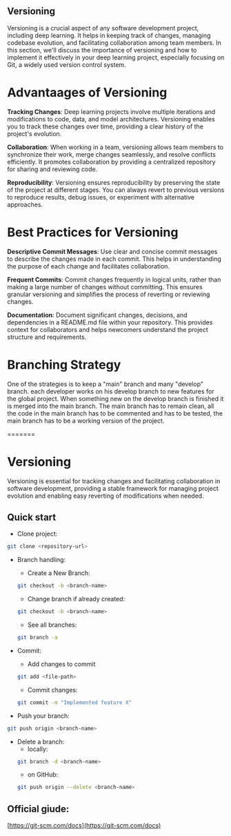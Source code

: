 ## **Versioning**
Versioning is a crucial aspect of any software development project, including deep learning. It helps in keeping track of changes, managing codebase evolution, and facilitating collaboration among team members. In this section, we'll discuss the importance of versioning and how to implement it effectively in your deep learning project, especially focusing on Git, a widely used version control system.

# **Advantaages of Versioning**

**Tracking Changes**: Deep learning projects involve multiple iterations and modifications to code, data, and model architectures. Versioning enables you to track these changes over time, providing a clear history of the project's evolution.

**Collaboration**: When working in a team, versioning allows team members to synchronize their work, merge changes seamlessly, and resolve conflicts efficiently. It promotes collaboration by providing a centralized repository for sharing and reviewing code.

**Reproducibility**: Versioning ensures reproducibility by preserving the state of the project at different stages. You can always revert to previous versions to reproduce results, debug issues, or experiment with alternative approaches.

# **Best Practices for Versioning**
**Descriptive Commit Messages**: Use clear and concise commit messages to describe the changes made in each commit. This helps in understanding the purpose of each change and facilitates collaboration.

**Frequent Commits**: Commit changes frequently in logical units, rather than making a large number of changes without committing. This ensures granular versioning and simplifies the process of reverting or reviewing changes.

**Documentation**: Document significant changes, decisions, and dependencies in a README.md file within your repository. This provides context for collaborators and helps newcomers understand the project structure and requirements.

# **Branching Strategy**
One of the strategies is to keep a "main" branch and many "develop" branch.
each developer works on his develop branch to new features for the global project. When something new on the develop branch is finished it is merged into the main branch.
The main branch has to remain clean, all the code in the main branch has to be commented and has to be tested, the main branch has to be a working version of the project.


=======
# Versioning
Versioning is essential for tracking changes and facilitating collaboration in software development, providing a stable framework for managing project evolution and enabling easy reverting of modifications when needed.

## Quick start
- Clone project:
```sh
git clone <repository-url>
```

- Branch handling:
  - Create a New Branch:
  ```sh
  git checkout -b <branch-name>
  ```

  - Change branch if already created:
  ```sh
  git checkout -b <branch-name>
  ```

  - See all branches:
  ```sh
  git branch -a
  ```

- Commit:
  - Add changes to commit
  ```sh
  git add <file-path>
  ```

  - Commit changes:
  ```sh
  git commit -m "Implemented feature X"
  ```

- Push your branch: 
```sh
git push origin <branch-name>
```

- Delete a branch:
  - locally:
  ```sh
  git branch -d <branch-name>
  ```
  - on GitHub:
  ```sh
  git push origin --delete <branch-name>
  ```
## Official giude:
[https://git-scm.com/docs](https://git-scm.com/docs)
